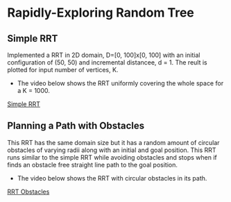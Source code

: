 # Rapidly-Exploring Random Tree
## Simple RRT
Implemented a RRT in 2D domain, D=[0, 100]x[0, 100] with an initial configuration of (50, 50) and incremental distancee, d = 1. The reult is plotted for input number of vertices, K.
* The video below shows the RRT uniformly covering the whole space for a K = 1000.

[Simple RRT](https://user-images.githubusercontent.com/60728026/214358940-66b73a73-9ce9-427d-9737-9bebee50ec09.mp4)

## Planning a Path with Obstacles
This RRT has the same domain size but it has a random amount of circular obstacles of varying radii along with an initial and goal position. This RRT runs similar to the simple RRT while avoiding obstacles and stops when if finds an obstacle free straight line path to the goal position.
*   The video below shows the RRT with circular obstacles in its path.

[RRT Obstacles](https://user-images.githubusercontent.com/60728026/214363661-18daab9d-c86d-442d-89e3-e6b59bafa9c2.mp4)